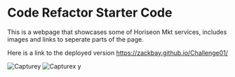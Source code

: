 # Code Refactor Starter Code

This is a webpage that showcases some of Horiseon Mkt services, includes images and links to seperate parts of the page.

Here is a link to the deployed version https://zackbay.github.io/Challenge01/

![Capturey](https://user-images.githubusercontent.com/129014586/235002307-1ac465b1-68e5-4052-9398-24b497b09886.PNG)
![Capturex](https://user-images.githubusercontent.com/129014586/235002346-43ea067f-7c09-461f-949e-7688cab80dee.PNG)
y
